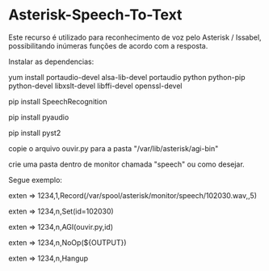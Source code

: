 # Asterisk-Speech-To-Text

Este recurso é utilizado para reconhecimento de voz pelo Asterisk / Issabel, possibilitando inúmeras funções de acordo com a resposta.


Instalar as dependencias:

yum install portaudio-devel alsa-lib-devel portaudio python python-pip python-devel libxslt-devel libffi-devel openssl-devel

pip install SpeechRecognition

pip install pyaudio

pip install pyst2

copie o arquivo ouvir.py para a pasta "/var/lib/asterisk/agi-bin"

crie uma pasta dentro de monitor chamada "speech" ou como desejar.

Segue exemplo:

exten => 1234,1,Record(/var/spool/asterisk/monitor/speech/102030.wav,,5)

exten => 1234,n,Set(id=102030)

exten => 1234,n,AGI(ouvir.py,id)

exten => 1234,n,NoOp(${OUTPUT})

exten => 1234,n,Hangup

